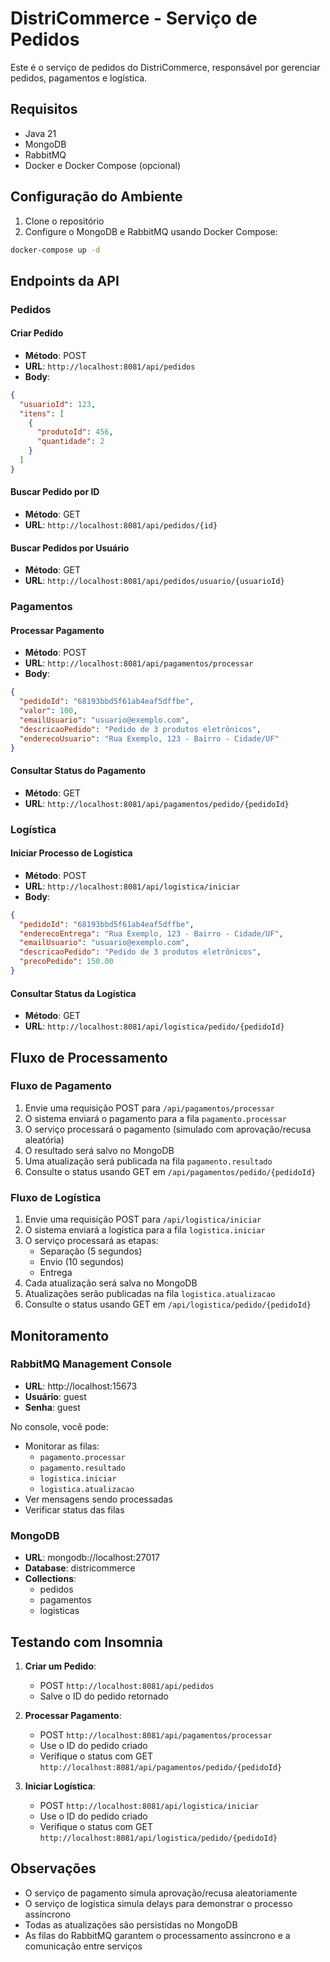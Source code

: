# DistriCommerce - Serviço de Pedidos

Este é o serviço de pedidos do DistriCommerce, responsável por gerenciar pedidos, pagamentos e logística.

## Requisitos

- Java 21
- MongoDB
- RabbitMQ
- Docker e Docker Compose (opcional)

## Configuração do Ambiente

1. Clone o repositório
2. Configure o MongoDB e RabbitMQ usando Docker Compose:
```bash
docker-compose up -d
```

## Endpoints da API

### Pedidos

#### Criar Pedido
- **Método**: POST
- **URL**: `http://localhost:8081/api/pedidos`
- **Body**:
```json
{
  "usuarioId": 123,
  "itens": [
    {
      "produtoId": 456,
      "quantidade": 2
    }
  ]
}
```

#### Buscar Pedido por ID
- **Método**: GET
- **URL**: `http://localhost:8081/api/pedidos/{id}`

#### Buscar Pedidos por Usuário
- **Método**: GET
- **URL**: `http://localhost:8081/api/pedidos/usuario/{usuarioId}`

### Pagamentos

#### Processar Pagamento
- **Método**: POST
- **URL**: `http://localhost:8081/api/pagamentos/processar`
- **Body**:
```json
{
  "pedidoId": "68193bbd5f61ab4eaf5dffbe",
  "valor": 100,
  "emailUsuario": "usuario@exemplo.com",
  "descricaoPedido": "Pedido de 3 produtos eletrônicos",
  "enderecoUsuario": "Rua Exemplo, 123 - Bairro - Cidade/UF"
}
```

#### Consultar Status do Pagamento
- **Método**: GET
- **URL**: `http://localhost:8081/api/pagamentos/pedido/{pedidoId}`

### Logística

#### Iniciar Processo de Logística
- **Método**: POST
- **URL**: `http://localhost:8081/api/logistica/iniciar`
- **Body**:
```json
{
  "pedidoId": "68193bbd5f61ab4eaf5dffbe",
  "enderecoEntrega": "Rua Exemplo, 123 - Bairro - Cidade/UF",
  "emailUsuario": "usuario@exemplo.com",
  "descricaoPedido": "Pedido de 3 produtos eletrônicos",
  "precoPedido": 150.00
}
```

#### Consultar Status da Logística
- **Método**: GET
- **URL**: `http://localhost:8081/api/logistica/pedido/{pedidoId}`

## Fluxo de Processamento

### Fluxo de Pagamento
1. Envie uma requisição POST para `/api/pagamentos/processar`
2. O sistema enviará o pagamento para a fila `pagamento.processar`
3. O serviço processará o pagamento (simulado com aprovação/recusa aleatória)
4. O resultado será salvo no MongoDB
5. Uma atualização será publicada na fila `pagamento.resultado`
6. Consulte o status usando GET em `/api/pagamentos/pedido/{pedidoId}`

### Fluxo de Logística
1. Envie uma requisição POST para `/api/logistica/iniciar`
2. O sistema enviará a logística para a fila `logistica.iniciar`
3. O serviço processará as etapas:
   - Separação (5 segundos)
   - Envio (10 segundos)
   - Entrega
4. Cada atualização será salva no MongoDB
5. Atualizações serão publicadas na fila `logistica.atualizacao`
6. Consulte o status usando GET em `/api/logistica/pedido/{pedidoId}`

## Monitoramento

### RabbitMQ Management Console
- **URL**: http://localhost:15673
- **Usuário**: guest
- **Senha**: guest

No console, você pode:
- Monitorar as filas:
  - `pagamento.processar`
  - `pagamento.resultado`
  - `logistica.iniciar`
  - `logistica.atualizacao`
- Ver mensagens sendo processadas
- Verificar status das filas

### MongoDB
- **URL**: mongodb://localhost:27017
- **Database**: districommerce
- **Collections**:
  - pedidos
  - pagamentos
  - logisticas

## Testando com Insomnia

1. **Criar um Pedido**:
   - POST `http://localhost:8081/api/pedidos`
   - Salve o ID do pedido retornado

2. **Processar Pagamento**:
   - POST `http://localhost:8081/api/pagamentos/processar`
   - Use o ID do pedido criado
   - Verifique o status com GET `http://localhost:8081/api/pagamentos/pedido/{pedidoId}`

3. **Iniciar Logística**:
   - POST `http://localhost:8081/api/logistica/iniciar`
   - Use o ID do pedido criado
   - Verifique o status com GET `http://localhost:8081/api/logistica/pedido/{pedidoId}`

## Observações

- O serviço de pagamento simula aprovação/recusa aleatoriamente
- O serviço de logística simula delays para demonstrar o processo assíncrono
- Todas as atualizações são persistidas no MongoDB
- As filas do RabbitMQ garantem o processamento assíncrono e a comunicação entre serviços
